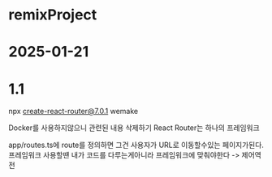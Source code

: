 # remixProject

# 2025-01-21

# 1.1

npx create-react-router@7.0.1 wemake

Docker를 사용하지않으니 관련된 내용 삭제하기
React Router는 하나의 프레임워크

app/routes.ts에 route를 정의하면 그건 사용자가 URL로 이동할수있는 페이지가된다.
프레임워크 사용할떈 내가 코드를 다루는게아니라 프레임워크에 맞춰야한다 -> 제어역전

